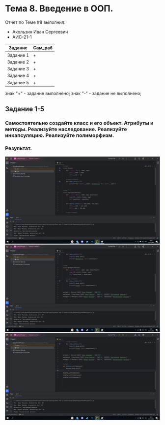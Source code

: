 # Тема 8. Введение в ООП.
Отчет по Теме #8 выполнил:
- Акользин Иван Сергеевич
- АИС-21-1

| Задание | Сам_раб | 
| ------ | ------ | 
| Задание 1 | + |
| Задание 2 | + |
| Задание 3 | + |
| Задание 4 | + |
| Задание 5 | + |

знак "+" - задание выполнено; знак "-" - задание не выполнено;

## Задание 1-5
### Самостоятельно создайте класс и его объект. Атрибуты и методы. Реализуйте наследование. Реализуйте инкапсуляцию. Реализуйте полиморфизм.

### Результат.
![Меню](https://github.com/t1rs/bababoi/blob/Тема_8/pic/1.png)
![Меню](https://github.com/t1rs/bababoi/blob/Тема_8/pic/2.png)
![Меню](https://github.com/t1rs/bababoi/blob/Тема_8/pic/3.png)






